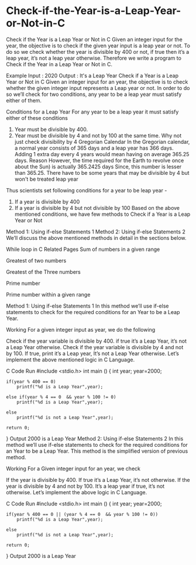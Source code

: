 # Check-if-the-Year-is-a-Leap-Year-or-Not-in-C


Check if the Year is a Leap Year or Not in C
Given an integer input for the year, the objective is to check if the given year input is a leap year or not. To do so we check whether the year is divisible by 400 or not, if true then it’s a leap year, it’s not a leap year otherwise. Therefore we write a program to Check if the Year in a Leap Year or Not in C.

Example
Input : 2020
Output : It's a Leap Year
Check if a Year is a Leap Year or Not in C
Given an integer input for an year, the objective is to check whether the given integer input represents a Leap year or not. In order to do so we’ll check for two conditions, any year to be a leap year must satisfy either of them.

Conditions for a Leap Year
For any year to be a leap year it must satisfy either of these conditions
1. Year must be divisible by 400.
2. Year must be divisible by 4 and not by 100 at the same time.
Why not just check divisibility by 4
Gregorian Calendar
In the Gregorian calendar, a normal year consists of 365 days and a leap year has 366 days. 
Adding 1 extra day every 4 years would mean having on average 365.25 days.
Reason
However, the time required for the Earth to revolve once about the Sun) is actually 365.2425 days
Since, this number is lesser than 365.25. There have to be some years that may be divisible by 4 but won't be treated leap year

Thus scientists set following conditions for a year to be leap year -
1. If a year is divisible by 400
2. If a year is divisible by 4 but not divisible by 100
Based on the above mentioned conditions, we have few methods to Check if a Year is a Leap Year or Not

Method 1: Using if-else Statements 1
Method 2: Using if-else Statements 2
We’ll discuss the above mentioned methods in detail in the sections below.

While loop in C
Related Pages
Sum of numbers in a given range

Greatest of two numbers

Greatest of the Three numbers

Prime number

Prime number within a given range

Method 1: Using if-else Statements 1
In this method we’ll use if-else statements to check for the required conditions for an Year to be a Leap Year.

Working
For a given integer input as year, we do the following

Check if the year variable is divisible by 400. if true it’s a Leap Year, it’s not a Leap Year otherwise.
Check if the year variable is divisible by 4 and not by 100. If true, print it’s a Leap year, It’s not a Leap Year otherwise.
Let’s implement the above mentioned logic in C Language.

C Code
Run
#include <stdio.h>
int main ()
{
    int year;
    year=2000;
    
    if(year % 400 == 0)
        printf("%d is a Leap Year",year);
        
    else if(year % 4 == 0  && year % 100 != 0)
        printf("%d is a Leap Year",year);
        
    else
        printf("%d is not a Leap Year",year);
    
    return 0;
}
Output
2000 is a Leap Year
Method 2: Using if-else Statements 2
In this method we’ll use if-else statements to check for the required conditions for an Year to be a Leap Year. This method is the simplified version of previous method.

Working
For a Given integer input for an year, we check

If the year is divisible by 400. If true it’s a Leap Year, it’s not otherwise.
If the year is divisible by 4 and not by 100. It’s a leap year if true, it’s not otherwise.
Let’s implement the above logic in C Language.

C Code
Run
#include <stdio.h>
int main ()
{
    int year;
    year=2000;
    
    if(year % 400 == 0 || (year % 4 == 0  && year % 100 != 0))
        printf("%d is a Leap Year",year);
        
    else
        printf("%d is not a Leap Year",year);
    
    return 0;
}
Output
2000 is a Leap Year
